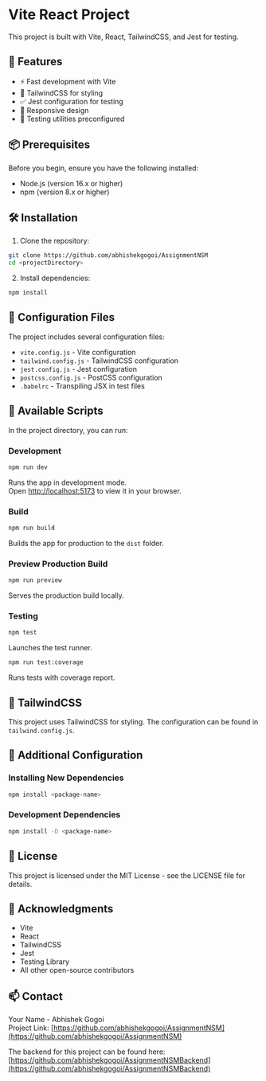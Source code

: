# Vite React Project
This project is built with Vite, React, TailwindCSS, and Jest for testing.

## 🚀 Features
- ⚡️ Fast development with Vite
- 🎨 TailwindCSS for styling
- ✅ Jest configuration for testing
- 📱 Responsive design
- 🧪 Testing utilities preconfigured

## 📦 Prerequisites
Before you begin, ensure you have the following installed:
- Node.js (version 16.x or higher)
- npm (version 8.x or higher)

## 🛠️ Installation
1. Clone the repository:
```bash
git clone https://github.com/abhishekgogoi/AssignmentNSM
cd <projectDirectory>
```

2. Install dependencies:
```bash
npm install
```

## 🔧 Configuration Files
The project includes several configuration files:
- `vite.config.js` - Vite configuration
- `tailwind.config.js` - TailwindCSS configuration
- `jest.config.js` - Jest configuration
- `postcss.config.js` - PostCSS configuration
- `.babelrc` - Transpiling JSX in test files

## 📝 Available Scripts
In the project directory, you can run:

### Development
```bash
npm run dev
```
Runs the app in development mode.\
Open [http://localhost:5173](http://localhost:5173) to view it in your browser.

### Build
```bash
npm run build
```
Builds the app for production to the `dist` folder.

### Preview Production Build
```bash
npm run preview
```
Serves the production build locally.

### Testing
```bash
npm test
```
Launches the test runner.

```bash
npm run test:coverage
```
Runs tests with coverage report.

## 🎨 TailwindCSS
This project uses TailwindCSS for styling. The configuration can be found in `tailwind.config.js`.

## 🔧 Additional Configuration

### Installing New Dependencies
```bash
npm install <package-name>
```

### Development Dependencies
```bash
npm install -D <package-name>
```

## 📄 License
This project is licensed under the MIT License - see the LICENSE file for details.

## 🙏 Acknowledgments
- Vite
- React
- TailwindCSS
- Jest
- Testing Library
- All other open-source contributors

## 📫 Contact
Your Name - Abhishek Gogoi\
Project Link: [https://github.com/abhishekgogoi/AssignmentNSM](https://github.com/abhishekgogoi/AssignmentNSM)

The backend for this project can be found here: [https://github.com/abhishekgogoi/AssignmentNSMBackend](https://github.com/abhishekgogoi/AssignmentNSMBackend)

